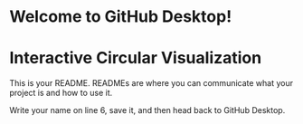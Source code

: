 # Welcome to GitHub Desktop!
# Interactive Circular Visualization


This is your README. READMEs are where you can communicate what your project is and how to use it.

Write your name on line 6, save it, and then head back to GitHub Desktop.

